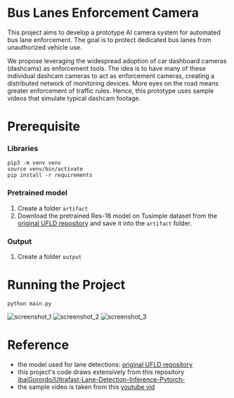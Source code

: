 # Bus Lanes Enforcement Camera
This project aims to develop a prototype AI camera system for automated bus lane enforcement. The goal is to protect dedicated bus lanes from unauthorized vehicle use.

We propose leveraging the widespread adoption of car dashboard cameras (dashcams) as enforcement tools. The idea is to have many of these individual dashcam cameras to act as enforcement cameras, creating a distributed network of monitoring devices. More eyes on the road means greater enforcement of traffic rules. Hence, this prototype uses sample videos that simulate typical dashcam footage.

# Prerequisite

### Libraries
```shell
pip3 -m venv venv
source venv/bin/activate
pip install -r requirements
```

### Pretrained model
1. Create a folder `artifact`
2. Download the pretrained Res-18 model on Tusimple dataset from the [original UFLD repository](https://github.com/cfzd/Ultra-Fast-Lane-Detection) and save it into the `artifact` folder.

### Output
1. Create a folder `output`

# Running the Project

 ```shell
 python main.py
 ```

![screenshot_1](media/screenshot_1.png)
![screenshot_2](media/screenshot_2.png)
![screenshot_3](media/screenshot_3.png)

# Reference

- the model used for lane detections: [original UFLD repository](https://github.com/cfzd/Ultra-Fast-Lane-Detection)
- this project's code draws extensively from this repository [ibaiGorordo/Ultrafast-Lane-Detection-Inference-Pytorch-](https://github.com/ibaiGorordo/Ultrafast-Lane-Detection-Inference-Pytorch-/tree/main)
- the sample video is taken from this [youtube vid](https://www.youtube.com/watch?v=qCW_hJTGTLQ&t=2s)
